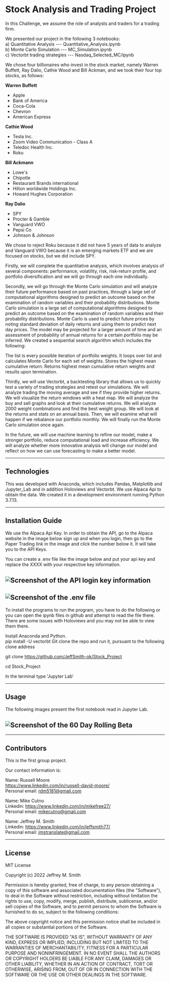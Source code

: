 # Stock Analysis and Trading Project

In this Challenge, we assume the role of analysts and traders for a trading firm.

We presented our project in the following 3 notebooks: </br>
a) Quantitative Analysis --- Quantitative_Analysis.ipynb</br>
b) Monte Carlo Simulation --- MC_Simulation.ipynb </br>
c) Vectorbt trading strategies --- Nasdaq_Selected_MC/ipynb

We chose four billionaires who invest in the stock market, namely Warren Buffett, Ray Dalio, Cathie Wood and Bill Ackman, and we took their four top stocks, as follows:

**Warren Buffett**

- Apple
- Bank of America
- Coca-Cola
- Chevron
- American Express

**Cathie Wood**

- Tesla Inc.
- Zoom Video Communication - Class A
- Teledoc Health Inc.
- Roku

**Bill Ackmann**

- Lowe's
- Chipotle
- Restaurant Brands international
- Hilton worldwide Holdings Inc.
- Howard Hughes Corporation

**Ray Dalio**

- SPY
- Procter & Gamble
- Vanguard VWO
- Pepsi Co
- Johnson & Johnson
  </br>

We chose to reject Roku because it did not have 5 years of data to analyze and Vanguard VWO because it is an emerging markets ETF and we are focused on stocks, but we did include SPY.

Firstly, we will complete the quantitative analysis, which involves analysis of several components: performance, volatility, risk, risk-return profile, and portfolio diversification and we will go through each one individually.

Secondly, we will go through the Monte Carlo simulation and will analyze their future performance based on past practices, through a large set of computational algorithms designed to predict an outcome based on the examination of random variables and their probability distributions.
Monte Carlo simulation is a large set of computational algorithms designed to predict an outcome based on the examination of random variables and their probability distributions. Monte Carlo is used to predict future prices by noting standard deviation of daily returns and using them to predict next day prices. The model may be projected for a larger amount of time and an assessment of probability of annual returns for a certain portfolio may be inferred. We created a sequential search algorithm which includes the following:

The list is every possible iteration of portfolio weights.
It loops over list and calculates Monte Carlo for each set of weights.
Stores the highest mean cumulative return.
Returns highest mean cumulative return weights and results upon termination.

Thirdly, we will use Vectorbt, a backtesting library that allows us to quickly test a variety of trading strategies and retest our simulations. We will analyze trading the moving average and see if they provide higher returns. We will visualize the return windows with a heat map. We will analyze the buy and sell graphs and look at their cumulative returns. We will analyze 2000 weight combinations and find the best weight group. We will look at the returns and stats on an annual basis. Then, we will examine what will happen if we rebalance our portfolio monthly. We will finally run the Monte Carlo simulation once again.

In the future, we will use machine learning to refine our model, make a stronger portfolio, reduce computational load and increase efficiency. We will analyze whether more innovative analysis will change our model and reflect on how we can use forecasting to make a better model.

---

## Technologies

This was developed with Anaconda, which includes Pandas, Matplotlib and Jupyter_Lab and in addition Holoviews and Vectorbt. We use Alpaca Api to obtain the data. We created it in a development environment running Python 3.7.13.

---

## Installation Guide

We use the Alpaca Api Key. In order to obtain the API, go to the Alpaca website in the image below sign up and when you login, then go to the Paper Trading link in the image and click the number below it. It will take you to the API Keys.

You can create a .env file like the image below and put your api key and replace the XXXX with your respective key information.

## ![Screenshot of the API login key information](images/API_Login.jpeg) </br>

## ![Screenshot of the .env file ](images/env_file.jpeg) </br>

To install the programs to run the program, you have to do the following or you can open the ipynb files in github and attempt to read the file there. There are some issues with Holoviews and you may not be able to view them there.

Install Anaconda and Python. </br>
pip install -U vectorbt
Git clone the repo and run it, pursuant to the following clone address

git clone https://github.com/JeffSmith-ok/Stock_Project

cd Stock_Project

In the terminal type 'Jupyter Lab'

---

## Usage

The following images present the first notebook read in Jupyter Lab.

## ![Screenshot of the 60 Day Rolling Beta](images/60_Day_Rolling_Beta.jpeg) </br>

---

## Contributors

This is the first group project.

Our contact information is:

Name: Russell Moore </br>
https://www.linkedin.com/in/russell-david-moore/ </br>
Personal email: rdm5181@gmail.com </br>

Name: Mike Cutno </br>
Linkedin: https://www.linkedin.com/in/mikefree27/ </br>
Personal email: mikecutno@gmail.com </br>

Name: Jeffrey M. Smith </br>
Linkedin: https://www.linkedin.com/in/jeffsmith77/ </br>
Personal email: jmstranslate@gmail.com </br>

---

## License

MIT License

Copyright (c) 2022 Jeffrey M. Smith

Permission is hereby granted, free of charge, to any person obtaining a copy of this software and associated documentation files (the "Software"), to deal in the Software without restriction, including without limitation the rights to use, copy, modify, merge, publish, distribute, sublicense, and/or sell
copies of the Software, and to permit persons to whom the Software is furnished to do so, subject to the following conditions:

The above copyright notice and this permission notice shall be included in all copies or substantial portions of the Software.

THE SOFTWARE IS PROVIDED "AS IS", WITHOUT WARRANTY OF ANY KIND, EXPRESS OR IMPLIED, INCLUDING BUT NOT LIMITED TO THE WARRANTIES OF MERCHANTABILITY, FITNESS FOR A PARTICULAR PURPOSE AND NONINFRINGEMENT. IN NO EVENT SHALL THE AUTHORS OR COPYRIGHT HOLDERS BE LIABLE FOR ANY CLAIM, DAMAGES OR OTHER LIABILITY, WHETHER IN AN ACTION OF CONTRACT, TORT OR OTHERWISE, ARISING FROM, OUT OF OR IN CONNECTION WITH THE SOFTWARE OR THE USE OR OTHER DEALINGS IN THE
SOFTWARE.

```

```
